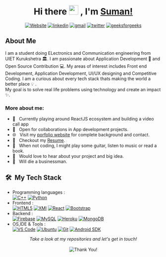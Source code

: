 <h1 align="center"> Hi there <img src="https://media.giphy.com/media/hvRJCLFzcasrR4ia7z/giphy.gif" width="30px"> , I'm <a href="http//:google.com">Suman!</a> </h1>



<p align="center">
    <a href="http//:google.com"><img alt="Website" title="website" src="https://img.shields.io/badge/-Website-47CCCC?style=flat&logo=Google-Chrome&logoColor=white&link=https://vermagaurav.co"/></a>
  <a href="https://www.linkedin.com/in/mondalsuman"><img alt="linkedin" title="Linkedin" src="https://img.shields.io/badge/LinkedIn-0077B5?style=flat&logo=linkedin&logoColor=white&link=https://www.linkedin.com/in/mondalsuman"/></a>
  <a href="mailto:imsuman276@gmail.com"><img alt="gmail" title="gmail" src="https://img.shields.io/badge/Gmail-red?style=flat&logo=Gmail&logoColor=white&link=mailto:imsuman276@gmail.com"/></a>
<a href="https://twitter.com/meSuman276"><img alt="twitter" title="twitter" src="https://img.shields.io/badge/-Twitter-1ca0f1?style=flat&labelColor=1ca0f1&logo=twitter&logoColor=white&link=https://twitter.com/meSuman276"/></a>
<a href="https://auth.geeksforgeeks.org/user/imsuman276/profile"><img alt="geeksforgeeks" title="geeksforgeeks" src="https://img.shields.io/badge/-geeksforgeeks-success?style=flat&logo=geeksforgeeks&logoColor=white"/></a>

</p>

<h2>About Me</h2>

I am a student doing ELectronics and Communication engineering from UIET Kurukshetra :classical_building:. I am passionate about Application Development 🚀 and Open Source Contribution 💻. My areas of interest includes Front end Development, Application Development, UI/UX designing and Competitive Coding.
I am a curious about every tech stack thats making the world a better place :bulb: .<br>
My goal is to solve real life problems using technology and create an impact :sparkles:.

### More about me:

- 🔭 &nbsp; Currently playing around ReactJS ecosystem and building a video call app
- 🤝 &nbsp; Open for collaborations in App development projects.
- 🌐 &nbsp; Visit my [porfolio website](https://www.google.com/) for complete background and contact.
- 📝 &nbsp; Checkout my [Resume](https://drive.google.com/file/d/1OEd9F2SiULWyFtvDoIC_AcI8bGaJD3h1/view?usp=sharing).
- :ski: &nbsp; When not coding, I might play some guitar, listen to music or read a book.
- 🌱 &nbsp; Would love to hear about your project and big idea.
- 🏦 &nbsp; Will die a businessman.

<h2> 🛠 &nbsp;My Tech Stack</h2>

- Programming languages : <br />
  [![C++](https://img.shields.io/badge/C%2B%2B-00599C?style=flat&logo=c%2B%2B&logoColor=white)](https://www.cplusplus.com/) [![Python](https://img.shields.io/badge/Python-14354C?style=flat&logo=python&logoColor=white)](https://www.python.org)
- Frontend : <br />
  [![HTML5](https://img.shields.io/badge/HTML5-E34F26?style=flat&logo=html5&logoColor=white)](https://www.w3.org/html/) [![XMl](https://img.shields.io/badge/XML-CC6699?style=flat&logo=XML&logoColor=white)](https://developer.mozilla.org/en-US/docs/Web/XML/XML_introduction) [![React](https://img.shields.io/badge/React-20232A?style=flat&logo=react&logoColor=61DAFB)](https://reactjs.org/) [![Bootstrap](https://img.shields.io/badge/Bootstrap-563D7C?style=flat&logo=bootstrap&logoColor=white)](https://getbootstrap.com)
- Backend : <br />
  [![Firebase](https://img.shields.io/badge/-Firebase-2C2D72?style=flat&logo=firebase&logoColor=FFCA28)](https://firebase.google.com/) [![MySQL](https://img.shields.io/badge/MySQL-00000F?style=flat&logo=mysql&logoColor=white)](https://www.mysql.com/)  [![Heroku](https://img.shields.io/badge/Heroku-430098?style=flat&logo=heroku&logoColor=white)](https://heroku.com) [![MongoDB](https://img.shields.io/badge/MongoDB-4EA94B?style=flat&logo=mongodb&logoColor=white)](https://www.mongodb.com/)
- OS,IDE & Tools : <br />
  [![VS Code](http://img.shields.io/badge/-VS%20Code-5C2D91?style=flat&logo=visual-studio-code&logoColor=white)](https://code.visualstudio.com/) [![Ubuntu](https://img.shields.io/badge/Ubuntu-E95420?style=flat&logo=ubuntu&logoColor=white)](https://ubuntu.com/) [![Git](https://img.shields.io/badge/Git-F05032?style=flat&logo=git&logoColor=white)](https://git-scm.com/) [![Android SDK](https://img.shields.io/badge/AndroidSDK-43853D?style=flat&logo=AndroidSDK&logoColor=white)](https://www.android.com/intl/en_in/)


 
<p align="center">
    <i>Take a look at my repositories and let's get in touch!</i><br><br>
   <img alt="Thank You!" title="Thank You" src="https://img.shields.io/badge/Thank-You-ff69b4.svg"/>
</p>
